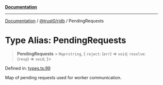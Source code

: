 [**Documentation**](../../../README.md)

***

[Documentation](../../../README.md) / [@trust0/ridb](../README.md) / PendingRequests

# Type Alias: PendingRequests

> **PendingRequests** = `Map`\<`string`, \{ `reject`: (`err`) => `void`; `resolve`: (`resp`) => `void`; \}\>

Defined in: [types.ts:99](https://github.com/trust0-project/RIDB/blob/70cabaab8a52ce353834e6452f1b8551289c17d5/packages/ridb/src/types.ts#L99)

Map of pending requests used for worker communication.

